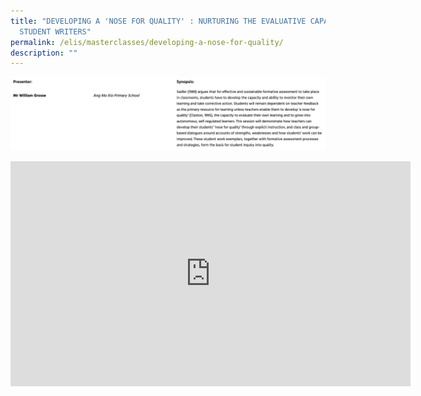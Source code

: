 ```yaml
---
title: "DEVELOPING A 'NOSE FOR QUALITY' : NURTURING THE EVALUATIVE CAPACITY OF
  STUDENT WRITERS"
permalink: /elis/masterclasses/developing-a-nose-for-quality/
description: ""
---
```

![](/images/Mr%20William%20Grosse.jpg)

<div align="center"><iframe allowfullscreen="" allow="autoplay; fullscreen; picture-in-picture" frameborder="0" height="360" width="640" src="https://player.vimeo.com/video/451953242">&amp;amp;amp;amp;amp;amp;amp;amp;amp;amp;amp;amp;amp;amp;amp;amp;amp;amp;amp;amp;amp;amp;amp;amp;amp;amp;amp;amp;amp;amp;amp;amp;amp;amp;amp;amp;amp;amp;amp;amp;amp;amp;amp;amp;amp;amp;amp;amp;amp;amp;amp;amp;amp;amp;amp;nbsp;</iframe></div>